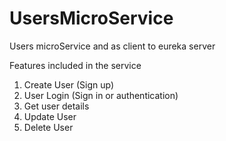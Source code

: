 # UsersMicroService
Users microService and as client to eureka server

Features included in the service
1.  Create User (Sign up)
2.  User Login (Sign in or authentication)
3.  Get user details
4.  Update User
5.  Delete User
